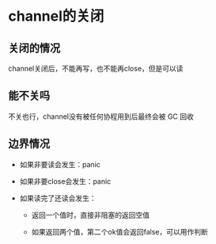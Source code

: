 # channel的关闭

## 关闭的情况

channel关闭后，不能再写，也不能再close，但是可以读

## 能不关吗

不关也行，channel没有被任何协程用到后最终会被 GC 回收

## 边界情况

- 如果非要读会发生：panic

- 如果非要close会发生：panic

- 如果读完了还读会发生：

  - 返回一个值时，直接非阻塞的返回空值

  - 如果返回两个值，第二个ok值会返回false，可以用作判断

